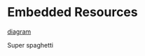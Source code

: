 
# Embedded Resources

[diagram](https://drive.google.com/file/d/1Xp8H5fiNRlCFlpdBbqbmOZdcxKpqly4w/view?usp=sharing)


Super spaghetti

